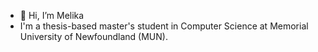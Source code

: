 - 👋 Hi, I’m Melika
- I'm a thesis-based master's student in Computer Science at Memorial University of Newfoundland (MUN).
